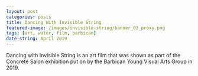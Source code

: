 ```yaml
---
layout: post
categories: posts
title: Dancing With Invisible String
featured-image: /images/invisible-string/banner_03_proxy.png
tags: [art, water, film, barbican]
date-string: April 2019
---
```


Dancing with Invisible String is an art film that was shown as part of the Concrete Salon exhibition put on by the Barbican Young Visual Arts Group in 2019.
